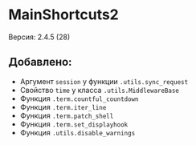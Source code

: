 # MainShortcuts2
Версия: 2.4.5 (28)
## Добавлено:
- Аргумент `session` у функции `.utils.sync_request`
- Свойство `time` у класса `.utils.MiddlewareBase`
- Функция `.term.countful_countdown`
- Функция `.term.iter_line`
- Функция `.term.patch_shell`
- Функция `.term.set_displayhook`
- Функция `.utils.disable_warnings`